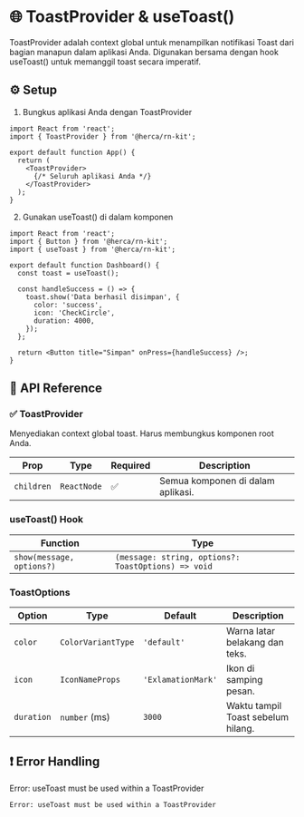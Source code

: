 # 🌐 ToastProvider & useToast()
ToastProvider adalah context global untuk menampilkan notifikasi Toast dari bagian manapun dalam aplikasi Anda. Digunakan bersama dengan hook useToast() untuk memanggil toast secara imperatif.

## ⚙️ Setup
1. Bungkus aplikasi Anda dengan ToastProvider

```tsx
import React from 'react';
import { ToastProvider } from '@herca/rn-kit';

export default function App() {
  return (
    <ToastProvider>
      {/* Seluruh aplikasi Anda */}
    </ToastProvider>
  );
}

```

2. Gunakan useToast() di dalam komponen


```tsx
import React from 'react';
import { Button } from '@herca/rn-kit';
import { useToast } from '@herca/rn-kit';

export default function Dashboard() {
  const toast = useToast();

  const handleSuccess = () => {
    toast.show('Data berhasil disimpan', {
      color: 'success',
      icon: 'CheckCircle',
      duration: 4000,
    });
  };

  return <Button title="Simpan" onPress={handleSuccess} />;
}

```

## 🧩 API Reference
### ✅ ToastProvider
Menyediakan context global toast. Harus membungkus komponen root Anda.

| Prop       | Type        | Required | Description                       |
| ---------- | ----------- | -------- | --------------------------------- |
| `children` | `ReactNode` | ✅        | Semua komponen di dalam aplikasi. |


### useToast() Hook
| Function                  | Type                                                |
| ------------------------- | --------------------------------------------------- |
| `show(message, options?)` | `(message: string, options?: ToastOptions) => void` |

### ToastOptions
| Option     | Type               | Default            | Description                        |
| ---------- | ------------------ | ------------------ | ---------------------------------- |
| `color`    | `ColorVariantType` | `'default'`        | Warna latar belakang dan teks.     |
| `icon`     | `IconNameProps`    | `'ExlamationMark'` | Ikon di samping pesan.             |
| `duration` | `number` (ms)      | `3000`             | Waktu tampil Toast sebelum hilang. |

## ❗ Error Handling
Error: useToast must be used within a ToastProvider
```tsx
Error: useToast must be used within a ToastProvider

```